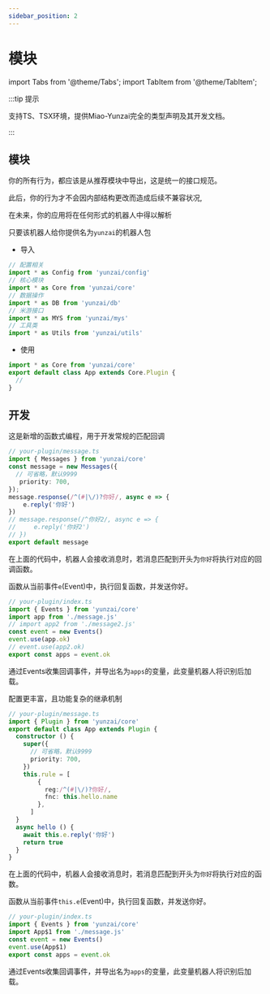 ```yaml
---
sidebar_position: 2
---
```


# 模块

import Tabs from '@theme/Tabs';
import TabItem from '@theme/TabItem';


:::tip 提示

支持TS、TSX环境，提供Miao-Yunzai完全的类型声明及其开发文档。

:::

## 模块

你的所有行为，都应该是从推荐模块中导出，这是统一的接口规范。

此后，你的行为才不会因内部结构更改而造成后续不兼容状况,

在未来，你的应用将在任何形式的机器人中得以解析

只要该机器人给你提供名为`yunzai`的机器人包

- 导入

```ts
// 配置相关
import * as Config from 'yunzai/config'
// 核心模块
import * as Core from 'yunzai/core'
// 数据操作
import * as DB from 'yunzai/db'
// 米游接口
import * as MYS from 'yunzai/mys'
// 工具类
import * as Utils from 'yunzai/utils'
```

- 使用

```ts
import * as Core from 'yunzai/core'
export default class App extends Core.Plugin {
  //
}
```

## 开发

<Tabs>
  <TabItem value="apple" label="回调" default>

这是新增的函数式编程，用于开发常规的匹配回调

```ts
// your-plugin/message.ts
import { Messages } from 'yunzai/core'
const message = new Messages({
  // 可省略，默认9999
   priority: 700,
});
message.response(/^(#|\/)?你好/, async e => {
    e.reply('你好')
})
// message.response(/^你好2/, async e => {
//     e.reply('你好2')
// })
export default message
```

在上面的代码中，机器人会接收消息时，若消息匹配到开头为`你好`将执行对应的回调函数。

函数从当前事件`e`(Event)中，执行回复函数，并发送你好。

```ts
// your-plugin/index.ts
import { Events } from 'yunzai/core'
import app from './message.js'
// import app2 from './message2.js'
const event = new Events()
event.use(app.ok)
// event.use(app2.ok)
export const apps = event.ok
```
通过Events收集回调事件，并导出名为`apps`的变量，此变量机器人将识别后加载。

  </TabItem>
  <TabItem value="orange" label="继承">

配置更丰富，且功能复杂的继承机制

```ts
// your-plugin/message.ts
import { Plugin } from 'yunzai/core'
export default class App extends Plugin {
  constructor () {
    super({
      // 可省略，默认9999
      priority: 700,
    })
    this.rule = [
        {
          reg:/^(#|\/)?你好/,
          fnc: this.hello.name
        },
      ]
  }
  async hello () {
    await this.e.reply('你好')
    return true
  }
}
```

在上面的代码中，机器人会接收消息时，若消息匹配到开头为`你好`将执行对应的函数。

函数从当前事件`this.e`(Event)中，执行回复函数，并发送你好。

```ts
// your-plugin/index.ts
import { Events } from 'yunzai/core'
import App$1 from './message.js'
const event = new Events()
event.use(App$1)
export const apps = event.ok
```

通过Events收集回调事件，并导出名为`apps`的变量，此变量机器人将识别后加载。

  </TabItem>
</Tabs>